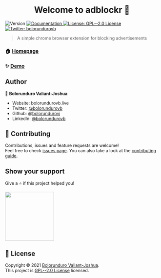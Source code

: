 <h1 align="center">Welcome to adblockr 👋</h1>
<p>
  <img alt="Version" src="https://img.shields.io/badge/version-1-blue.svg?cacheSeconds=2592000" />
  <a href="https://github.com/bolorundurovj/adblockr" target="_blank">
    <img alt="Documentation" src="https://img.shields.io/badge/documentation-yes-brightgreen.svg" />
  </a>
  <a href="https://github.com/bolorundurovj/adblockr/blob/master/LICENSE" target="_blank">
    <img alt="License: GPL--2.0 License" src="https://img.shields.io/badge/License-GPL--2.0 License-yellow.svg" />
  </a>
  <a href="https://twitter.com/bolorundurovb" target="_blank">
    <img alt="Twitter: bolorundurovb" src="https://img.shields.io/twitter/follow/bolorundurovb.svg?style=social" />
  </a>
</p>

> A simple chrome browser extension for blocking advertisements

### 🏠 [Homepage](https://github.com/bolorundurovj/adblockr)

### ✨ [Demo](https://github.com/bolorundurovj/adblockr)

## Author

👤 **Bolorunduro Valiant-Joshua**

* Website: bolorundurovb.live
* Twitter: [@bolorundurovb](https://twitter.com/bolorundurovb)
* Github: [@bolorundurovj](https://github.com/bolorundurovj)
* LinkedIn: [@bolorundurovb](https://linkedin.com/in/bolorundurovb)

## 🤝 Contributing

Contributions, issues and feature requests are welcome!<br />Feel free to check [issues page](https://github.com/bolorundurovj/adblockr/issues). You can also take a look at the [contributing guide](https://github.com/bolorundurovj/adblockr/blob/master/CONTRIBUTING).

## Show your support

Give a ⭐️ if this project helped you!

<a href="https://www.patreon.com/bolorundurovb">
  <img src="https://c5.patreon.com/external/logo/become_a_patron_button@2x.png" width="160">
</a>

## 📝 License

Copyright © 2021 [Bolorunduro Valiant-Joshua](https://github.com/bolorundurovj).<br />
This project is [GPL--2.0 License](https://github.com/bolorundurovj/adblockr/blob/master/LICENSE) licensed.

